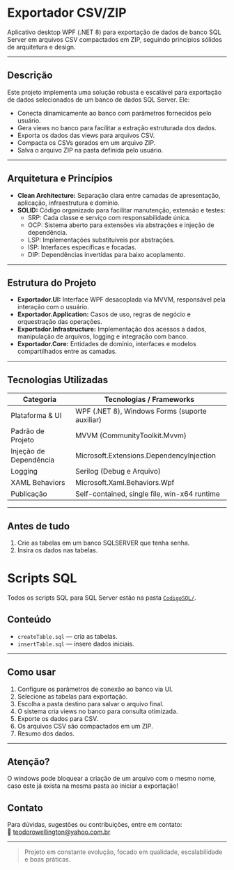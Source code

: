 # Exportador CSV/ZIP

Aplicativo desktop WPF (.NET 8) para exportação de dados de banco SQL Server em arquivos CSV compactados em ZIP, seguindo princípios sólidos de arquitetura e design.

---

## Descrição

Este projeto implementa uma solução robusta e escalável para exportação de dados selecionados de um banco de dados SQL Server. Ele:

- Conecta dinamicamente ao banco com parâmetros fornecidos pelo usuário.
- Gera views no banco para facilitar a extração estruturada dos dados.
- Exporta os dados das views para arquivos CSV.
- Compacta os CSVs gerados em um arquivo ZIP.
- Salva o arquivo ZIP na pasta definida pelo usuário.

---

## Arquitetura e Princípios

- **Clean Architecture:** Separação clara entre camadas de apresentação, aplicação, infraestrutura e domínio.
- **SOLID:** Código organizado para facilitar manutenção, extensão e testes:
  - SRP: Cada classe e serviço com responsabilidade única.
  - OCP: Sistema aberto para extensões via abstrações e injeção de dependência.
  - LSP: Implementações substituíveis por abstrações.
  - ISP: Interfaces específicas e focadas.
  - DIP: Dependências invertidas para baixo acoplamento.

---

## Estrutura do Projeto

- **Exportador.UI:** Interface WPF desacoplada via MVVM, responsável pela interação com o usuário.
- **Exportador.Application:** Casos de uso, regras de negócio e orquestração das operações.
- **Exportador.Infrastructure:** Implementação dos acessos a dados, manipulação de arquivos, logging e integração com banco.
- **Exportador.Core:** Entidades de domínio, interfaces e modelos compartilhados entre as camadas.

---

## Tecnologias Utilizadas

| Categoria               | Tecnologias / Frameworks                         |
|------------------------|------------------------------------------------|
| Plataforma & UI        | WPF (.NET 8), Windows Forms (suporte auxiliar) |
| Padrão de Projeto      | MVVM (CommunityToolkit.Mvvm)                     |
| Injeção de Dependência | Microsoft.Extensions.DependencyInjection        |
| Logging                | Serilog (Debug e Arquivo)                        |
| XAML Behaviors         | Microsoft.Xaml.Behaviors.Wpf                     |
| Publicação             | Self-contained, single file, win-x64 runtime    |

---

## Antes de tudo
1. Crie as tabelas em um banco SQLSERVER que tenha senha.
2. Insira os dados nas tabelas.

# Scripts SQL

Todos os scripts SQL para SQL Server estão na pasta [`CodigoSQL/`](.Exportador/CodigoSQL).

## Conteúdo

- `createTable.sql` — cria as tabelas.
- `insertTable.sql` — insere dados iniciais.
  
---

## Como usar

1. Configure os parâmetros de conexão ao banco via UI.
2. Selecione as tabelas para exportação.
3. Escolha a pasta destino para salvar o arquivo final.
4. O sistema cria views no banco para consulta otimizada.
5. Exporte os dados para CSV.
6. Os arquivos CSV são compactados em um ZIP.
7. Resumo dos dados.

---

## Atenção?

O windows pode bloquear a criação de um arquivo com o mesmo nome, caso este já exista na mesma pasta ao iniciar a exportação!

## Contato

Para dúvidas, sugestões ou contribuições, entre em contato:  
📧 teodorowellington@yahoo.com.br

---

> Projeto em constante evolução, focado em qualidade, escalabilidade e boas práticas.

